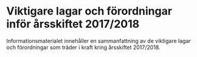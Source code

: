 # Viktigare lagar och förordningar inför årsskiftet 2017/2018

Informationsmaterialet innehåller en sammanfattning av de viktigare lagar och förordningar som träder i kraft kring årsskiftet 2017/2018.
